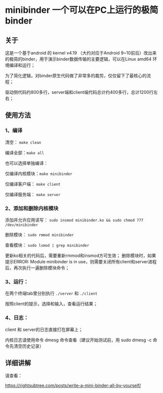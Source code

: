 # minibinder 一个可以在PC上运行的极简binder



## 关于

这是一个基于android 的 kernel v4.19 （大约对应于Android 9~10前后）改出来的极简的binder，用于演示binder数据传输的主要逻辑，可以在Linux amd64 环境编译和运行；

为了简化逻辑，对binder原生代码做了非常多的裁剪，仅仅留下了最核心的流程；

驱动侧代码约800多行，server端和client端代码总计约400多行，总计1200行左右；



## 使用方法

### 1、编译

清空：       `make clean`

编译全部：`make all`

也可以选择单独编译：

仅编译内核模块：`make minibinder`

仅编译客户端：    `make client`

仅编译服务端：    `make server`

### 2、添加和删除内核模块

添加并允许应用读写：
`sudo insmod minibinder.ko && sudo chmod 777 /dev/minibinder`

删除模块：
`sudo rmmod minibinder`

查看模块：
`sudo lsmod | grep minibinder`

更新ko相关的代码后，需要重新rmmod和insmod方可生效；
删除模块时，如果提示ERROR: Module minibinder is in use，则需要关闭所有client和server进程后，再次执行一遍删除模块命令；

### 3、运行：

在两个终端tab里分别执行 `./server` 和 `./client`

按照client的提示，选择和输入，查看运行结果；

### 4、日志：

client 和 server的日志直接打在屏幕上；

内核日志请使用命令 dmesg 命令查看（建议开始测试前，用 sudo dmesg -c 命令先清空历史记录）



## 详细讲解

请查看：

https://rightsubtree.com/posts/write-a-mini-binder-all-by-yourself/